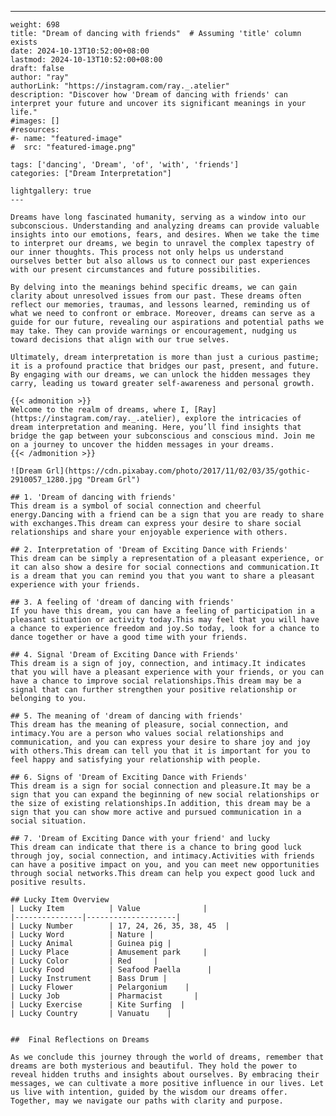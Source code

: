 ---
    weight: 698
    title: "Dream of dancing with friends"  # Assuming 'title' column exists
    date: 2024-10-13T10:52:00+08:00
    lastmod: 2024-10-13T10:52:00+08:00
    draft: false
    author: "ray"
    authorLink: "https://instagram.com/ray._.atelier"
    description: "Discover how 'Dream of dancing with friends' can interpret your future and uncover its significant meanings in your life."
    #images: []
    #resources:
    #- name: "featured-image"
    #  src: "featured-image.png"
    
    tags: ['dancing', 'Dream', 'of', 'with', 'friends']
    categories: ["Dream Interpretation"]
    
    lightgallery: true
    ---
    
    Dreams have long fascinated humanity, serving as a window into our subconscious. Understanding and analyzing dreams can provide valuable insights into our emotions, fears, and desires. When we take the time to interpret our dreams, we begin to unravel the complex tapestry of our inner thoughts. This process not only helps us understand ourselves better but also allows us to connect our past experiences with our present circumstances and future possibilities.
    
    By delving into the meanings behind specific dreams, we can gain clarity about unresolved issues from our past. These dreams often reflect our memories, traumas, and lessons learned, reminding us of what we need to confront or embrace. Moreover, dreams can serve as a guide for our future, revealing our aspirations and potential paths we may take. They can provide warnings or encouragement, nudging us toward decisions that align with our true selves.
    
    Ultimately, dream interpretation is more than just a curious pastime; it is a profound practice that bridges our past, present, and future. By engaging with our dreams, we can unlock the hidden messages they carry, leading us toward greater self-awareness and personal growth.
    
    {{< admonition >}}
    Welcome to the realm of dreams, where I, [Ray](https://instagram.com/ray._.atelier), explore the intricacies of dream interpretation and meaning. Here, you’ll find insights that bridge the gap between your subconscious and conscious mind. Join me on a journey to uncover the hidden messages in your dreams.
    {{< /admonition >}}
    
    ![Dream Grl](https://cdn.pixabay.com/photo/2017/11/02/03/35/gothic-2910057_1280.jpg "Dream Grl")
    
    ## 1. 'Dream of dancing with friends'
    This dream is a symbol of social connection and cheerful energy.Dancing with a friend can be a sign that you are ready to share with exchanges.This dream can express your desire to share social relationships and share your enjoyable experience with others.
    
    ## 2. Interpretation of 'Dream of Exciting Dance with Friends'
    This dream can be simply a representation of a pleasant experience, or it can also show a desire for social connections and communication.It is a dream that you can remind you that you want to share a pleasant experience with your friends.
    
    ## 3. A feeling of 'dream of dancing with friends'
    If you have this dream, you can have a feeling of participation in a pleasant situation or activity today.This may feel that you will have a chance to experience freedom and joy.So today, look for a chance to dance together or have a good time with your friends.
    
    ## 4. Signal 'Dream of Exciting Dance with Friends'
    This dream is a sign of joy, connection, and intimacy.It indicates that you will have a pleasant experience with your friends, or you can have a chance to improve social relationships.This dream may be a signal that can further strengthen your positive relationship or belonging to you.
    
    ## 5. The meaning of 'dream of dancing with friends'
    This dream has the meaning of pleasure, social connection, and intimacy.You are a person who values social relationships and communication, and you can express your desire to share joy and joy with others.This dream can tell you that it is important for you to feel happy and satisfying your relationship with people.
    
    ## 6. Signs of 'Dream of Exciting Dance with Friends'
    This dream is a sign for social connection and pleasure.It may be a sign that you can expand the beginning of new social relationships or the size of existing relationships.In addition, this dream may be a sign that you can show more active and pursued communication in a social situation.
    
    ## 7. 'Dream of Exciting Dance with your friend' and lucky
    This dream can indicate that there is a chance to bring good luck through joy, social connection, and intimacy.Activities with friends can have a positive impact on you, and you can meet new opportunities through social networks.This dream can help you expect good luck and positive results.
    
    ## Lucky Item Overview
    | Lucky Item          | Value              |
    |---------------|--------------------|
    | Lucky Number        | 17, 24, 26, 35, 38, 45  |
    | Lucky Word          | Nature |
    | Lucky Animal        | Guinea pig |
    | Lucky Place         | Amusement park     |
    | Lucky Color         | Red     |
    | Lucky Food          | Seafood Paella      |
    | Lucky Instrument    | Bass Drum |
    | Lucky Flower        | Pelargonium    |
    | Lucky Job           | Pharmacist       |
    | Lucky Exercise      | Kite Surfing  |
    | Lucky Country       | Vanuatu    |
    
    
    ##  Final Reflections on Dreams
    
    As we conclude this journey through the world of dreams, remember that dreams are both mysterious and beautiful. They hold the power to reveal hidden truths and insights about ourselves. By embracing their messages, we can cultivate a more positive influence in our lives. Let us live with intention, guided by the wisdom our dreams offer. Together, may we navigate our paths with clarity and purpose.
    